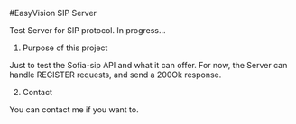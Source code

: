 #EasyVision SIP Server

Test Server for SIP protocol. In progress...

1. Purpose of this project

Just to test the Sofia-sip API and what it can offer.
For now, the Server can handle REGISTER requests, and send a 200Ok response.

2. Contact

You can contact me if you want to.
